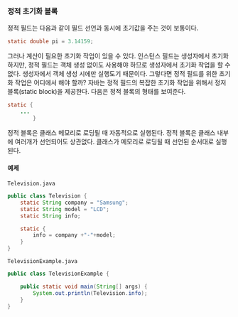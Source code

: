 ### 정적 초기화 블록

정적 필드는 다음과 같이 필드 선언과 동시에 초기값을 주는 것이 보통이다.
```java
static double pi = 3.14159;
```

그러나 계산이 필요한 초기화 작업이 있을 수 있다. 인스턴스 필드는 생성자에서
초기화하지만, 정적 필드는 객체 생성 없이도 사용해야 하므로 생성자에서
초기화 작업을 할 수 없다. 생성자에서 객체 생성 시에만 실행도기 때문이다.
그렇다면 정적 필드를 위한 초기화 작업은 어디에서 해야 할까? 자바는 정적 필드의
복잡한 초기화 작업을 위해서 정저 블록(static block)을 제공한다. 다음은 정적 블록의
형태를 보여준다.

```java
static {
    ...
        }
```

정적 블록은 클래스 메모리로 로딩될 때 자동적으로 실행된다.
정적 블록은 클래스 내부에 여러개가 선언되어도 상관없다.
클래스가 메모리로 로딩될 때 선언된 순서대로 실행된다.


#### 예제

`Television.java`
```java
public class Television {
    static String company = "Samsung";
    static String model = "LCD";
    static String info;

    static {
        info = company +"-"+model;
    }
}
```

`TelevisionExample.java`

```java
public class TelevisionExample {

    public static void main(String[] args) {
        System.out.println(Television.info);
    }
}

```
